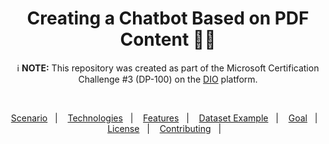 <h1 align="center">Creating a Chatbot Based on PDF Content 🤖📓</h1> 

<p align="center">
  ℹ️ <strong>NOTE:</strong> This repository was created as part of the Microsoft Certification Challenge #3 (DP-100) on the <a href="https://dio.me">DIO</a> platform.
</p>

<br>

<p align="center">  
  <a href="#-scenarios">Scenario</a>&nbsp;&nbsp;&nbsp;|&nbsp;&nbsp;&nbsp;
  <a href="#-technologies">Technologies</a>&nbsp;&nbsp;&nbsp;|&nbsp;&nbsp;&nbsp;
  <a href="#-features">Features</a>&nbsp;&nbsp;&nbsp;|&nbsp;&nbsp;&nbsp;
  <a href="#-dataset-example">Dataset Example</a>&nbsp;&nbsp;&nbsp;|&nbsp;&nbsp;&nbsp;
  <a href="#-goal">Goal</a>&nbsp;&nbsp;&nbsp;|&nbsp;&nbsp;&nbsp;
  <a href="#-license">License</a>&nbsp;&nbsp;&nbsp;|&nbsp;&nbsp;&nbsp;
  <a href="#-contributing">Contributing</a>&nbsp;&nbsp;&nbsp;|&nbsp;&nbsp;&nbsp;
</p>

<br>
